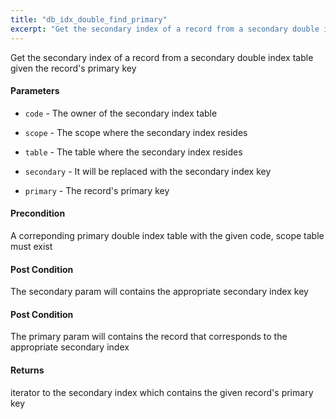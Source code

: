 ```yaml
---
title: "db_idx_double_find_primary"
excerpt: "Get the secondary index of a record from a secondary double index table given the record's primary key."
---
```

Get the secondary index of a record from a secondary double index table given the record's primary key

#### Parameters
* `code` - The owner of the secondary index table 
* `scope` - The scope where the secondary index resides 
* `table` - The table where the secondary index resides 
* `secondary` - It will be replaced with the secondary index key 

* `primary` - The record's primary key 

#### Precondition
A correponding primary double index table with the given code, scope table must exist 

#### Post Condition
The secondary param will contains the appropriate secondary index key 

#### Post Condition
The primary param will contains the record that corresponds to the appropriate secondary index 

#### Returns
iterator to the secondary index which contains the given record's primary key